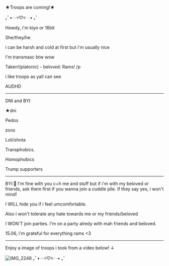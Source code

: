 ★Troops are coming!★

｡ﾟ•┈୨♡୧┈• ｡ﾟ

Howdy, i'm kiyo or 16bit

She/they/he

i can be harsh and cold at first but i'm usually nice

I'm transmasc btw wow

Taken!(platonic) - beloved: Rams! /p

i like troops as yall can see

AUDHD

---------------------
DNI and BYI

★dni

Pedos

zoos

Loli/shota

Transphobics.

Homophobics

Trump supporters

-----------------
BYI:🎁
I'm fine with you c+h me and stuff but if i'm with my beloved or friends, ask them first if you wanna join a cuddle pile. If they say yes, i won't mind!

I WILL hide you if i feel umcomfortable.

Also i won't tolerate any hate towards me or my friends/beloved

I WON'T join parties. I'm on a party alredy with mah friends and beloved.

15.06, i'm grateful for everything rams <3

------------------

Enjoy a image of troops i took from a video below!
↓

![IMG_2248](https://github.com/user-attachments/assets/8c546d77-4bc6-448a-945d-26877d44f818)
｡ﾟ•┈୨♡୧┈• ｡ﾟ
